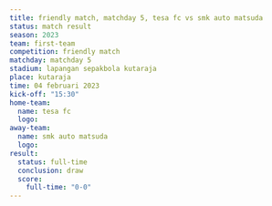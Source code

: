 ```yaml
---
title: friendly match, matchday 5, tesa fc vs smk auto matsuda
status: match result
season: 2023
team: first-team
competition: friendly match
matchday: matchday 5
stadium: lapangan sepakbola kutaraja
place: kutaraja
time: 04 februari 2023
kick-off: "15:30"
home-team:
  name: tesa fc
  logo: 
away-team:
  name: smk auto matsuda
  logo: 
result:
  status: full-time
  conclusion: draw
  score:
    full-time: "0-0"
---
```

